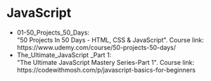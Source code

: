 # JavaScript

<ul>
  <li>
    01-50_Projects_50_Days: <br>
    "50 Projects In 50 Days - HTML, CSS & JavaScript". Course link: https://www.udemy.com/course/50-projects-50-days/
  </li>
  <li>
    The_Ultimate_JavaScript _Part 1: <br>
    "The Ultimate JavaScript Mastery Series-Part 1". Course link: https://codewithmosh.com/p/javascript-basics-for-beginners <br>
  </li>
</ul>
